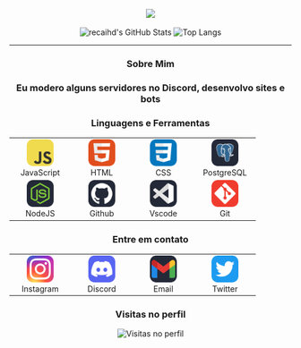 <!-- redminzinho -->

<p align="center">
<img src="https://i.postimg.cc/kG5vRKxj/Untitled-Project-3.jpg" />
</p>



<div align="center">


<img src="https://github-readme-stats.vercel.app/api?username=recaihd&show_icons=true&theme=tokyonight&hide=prs,issues&count_private=true" height="180" alt="recaihd's GitHub Stats" />




<img src="https://github-readme-stats.vercel.app/api/top-langs/?username=recaihd&layout=compact&theme=tokyonight" height="180" alt="Top Langs" />

</div>

---
<h3 align="center">
Sobre Mim
</p>

<h3 align="center">

  Eu modero alguns servidores no Discord, desenvolvo sites e bots
</p>


<h3 align="center">
  Linguagens e Ferramentas
</h3>





<div align="center">
  <table>
    <tr>
      <td align="center" width="96">
        <a href="https://devdocs.io/javascript/">
        <img src="https://github.com/tandpfun/skill-icons/raw/main/icons/JavaScript.svg" width="48" height="48" alt="JavaScript" />
        </a>
        <br>JavaScript
      </td>
      <td align="center" width="96">
        <a href="https://devdocs.io/html/">
        <img src="https://github.com/tandpfun/skill-icons/raw/main/icons/HTML.svg" width="48" height="48" alt="HTML" />
        </a>
        <br>HTML
      </td>
      <td align="center" width="96">
        <a href="https://devdocs.io/css/">
        <img src="https://github.com/tandpfun/skill-icons/raw/main/icons/CSS.svg" width="48" height="48" alt="CSS" />
        </a>
        <br>CSS
      </td>
       <td align="center" width="96">
         <a href="https://www.postgresql.org/">
        <img src="https://raw.githubusercontent.com/tandpfun/skill-icons/main/icons/PostgreSQL-Dark.svg" width="48" height="48" alt="PostgreSQL" />
         </a>
        <br>PostgreSQL
      </td>
    </tr>
    <tr>
                 <td align="center" width="96">
                   <a href="https://nodejs.org/pt">
        <img src="https://raw.githubusercontent.com/tandpfun/skill-icons/main/icons/NodeJS-Dark.svg" width="48" height="48" alt="NodeJS" />
                   </a>
        <br>NodeJS
      <td align="center" width="96">
        <a href="https://github.com/">
        <img src="https://github.com/tandpfun/skill-icons/raw/main/icons/Github-Dark.svg" width="48" height="48" alt="Github" />
        </a>
        <br>Github
      </td>
      <td align="center" width="96">
        <a href="https://code.visualstudio.com/">
        <img src="https://github.com/tandpfun/skill-icons/raw/main/icons/VSCode-Dark.svg" width="48" height="48" alt="Vscode" />
        </a>
        <br>Vscode
      </td>
            <td align="center" width="96">
              <a href="https://git-scm.com/">
        <img src="https://raw.githubusercontent.com/tandpfun/skill-icons/main/icons/Git.svg" width="48" height="48" alt="Git" />
              </a>
        <br>Git
      </td>
    </tr>
  </table>
</div>


<h3 align="center">
  Entre em contato
</h3>


<div align="center">
  <table>
    <tr>
      <td align="center" width="96">
        <a href="https://instagram.com/recaihd" target="_blank">
          <img src="https://raw.githubusercontent.com/tandpfun/skill-icons/main/icons/Instagram.svg" width="48" height="48" alt="Instagram" />
        </a>
        <br>Instagram
      </td>
      <td align="center" width="96">
        <a href="https://discord.com/invite/UNuYBvZREC" target="_blank">
          <img src="https://raw.githubusercontent.com/tandpfun/skill-icons/main/icons/Discord.svg" width="48" height="48" alt="Discord" />
        </a>
        <br>Discord
      </td>
      <td align="center" width="96">
        <a href="mailto:ricardosousapixtudo@gmail.com">
          <img src="https://raw.githubusercontent.com/tandpfun/skill-icons/main/icons/Gmail-Dark.svg" width="48" height="48" alt="E-mail" />
        </a>
        <br>Email
      </td>
      <td align="center" width="96">
        <a href="https://x.com/Recaidopao">
          <img src="https://raw.githubusercontent.com/tandpfun/skill-icons/main/icons/Twitter.svg" width="48" height="48" alt="Twitter" />
        </a>
        <br>Twitter
      </td>
    </tr>
  </table>
</div>

<h3 align="center">
  Visitas no perfil
</h3>

<p align="center">
  <img src="https://komarev.com/ghpvc/?username=RecaiHD&style=flat-square&color=blue" alt="Visitas no perfil"/>
</p>
